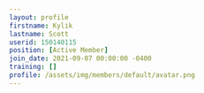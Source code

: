 ```yaml
---
layout: profile
firstname: Kylik
lastname: Scott
userid: 150140115
position: [Active Member]
join_date: 2021-09-07 00:00:00 -0400
training: []
profile: /assets/img/members/default/avatar.png
---
```

